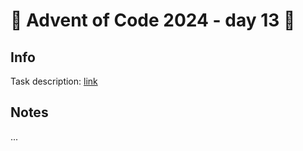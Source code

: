 # 🎄 Advent of Code 2024 - day 13 🎄

## Info

Task description: [link](https://adventofcode.com/2024/day/13)

## Notes

...
